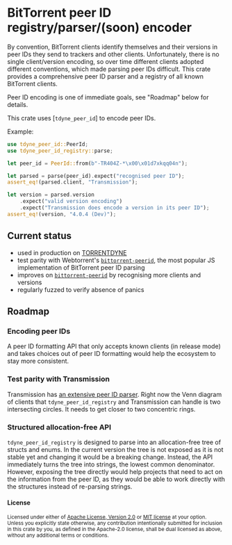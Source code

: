 <!-- cargo-rdme start -->

# BitTorrent peer ID registry/parser/(soon) encoder

By convention, BitTorrent clients identify themselves and their versions in
peer IDs they send to trackers and other clients.
Unfortunately, there is no single client/version encoding, so over time different clients
adopted different conventions, which made parsing peer IDs difficult.
This crate provides a comprehensive peer ID parser and a registry of all known
BitTorrent clients.

Peer ID encoding is one of immediate goals, see "Roadmap"
below for details.

This crate uses [`tdyne_peer_id`] to encode peer IDs.

Example:

```rust
use tdyne_peer_id::PeerId;
use tdyne_peer_id_registry::parse;

let peer_id = PeerId::from(b"-TR404Z-*\x00\x01d7xkqq04n");

let parsed = parse(peer_id).expect("recognised peer ID");
assert_eq!(parsed.client, "Transmission");

let version = parsed.version
    .expect("valid version encoding")
    .expect("Transmission does encode a version in its peer ID");
assert_eq!(version, "4.0.4 (Dev)");
```

## Current status

* used in production on [TORRENTDYNE](https://torrentdyne.com)
* test parity with Webtorrent's [`bittorrent-peerid`](https://github.com/webtorrent/bittorrent-peerid),
  the most popular JS implementation of BitTorrent peer ID parsing
* improves on [`bittorrent-peerid`](https://github.com/webtorrent/bittorrent-peerid) by
  recognising more clients and versions
* regularly fuzzed to verify absence of panics

## Roadmap

### Encoding peer IDs

A peer ID formatting API that only accepts known clients (in release mode) and
takes choices out of peer ID formatting would help the ecosystem to stay more consistent.

### Test parity with Transmission

Transmission has
[an extensive peer ID parser](https://github.com/transmission/transmission/blob/0c52b710ad241c2b68cb9c7a9eb68a8532b290d0/libtransmission/clients.cc).
Right now the Venn diagram of clients that `tdyne_peer_id_registry` and Transmission
can handle is two intersecting circles. It needs to get closer to two concentric rings.

### Structured allocation-free API

`tdyne_peer_id_registry` is designed to parse into an allocation-free tree
of structs and enums. In the current version the tree is not exposed as it is not stable yet
and changing it would be a breaking change. Instead, the API immediately turns the tree
into strings, the lowest common denominator. However, exposing the tree directly
would help projects that need to act on the information from the peer ID,
as they would be able to work directly with the structures instead of re-parsing strings.

<!-- cargo-rdme end -->

#### License

<sup>
Licensed under either of <a href="LICENSE-APACHE">Apache License, Version
2.0</a> or <a href="LICENSE-MIT">MIT license</a> at your option.
</sup>

<br>

<sub>
Unless you explicitly state otherwise, any contribution intentionally submitted
for inclusion in this crate by you, as defined in the Apache-2.0 license, shall
be dual licensed as above, without any additional terms or conditions.
</sub>
